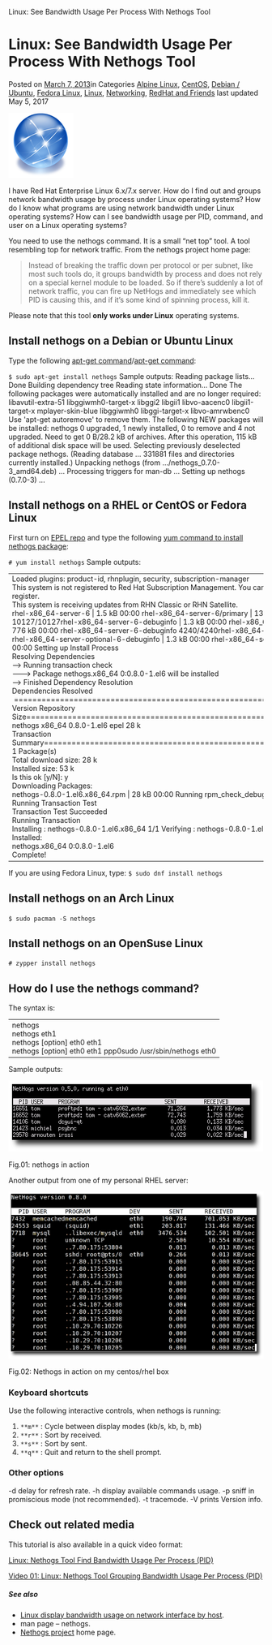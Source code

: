 Linux: See Bandwidth Usage Per Process With Nethogs Tool

# Linux: See Bandwidth Usage Per Process With Nethogs Tool

 Posted on [March 7, 2013](https://www.cyberciti.biz/faq/linux-find-out-what-process-is-using-bandwidth/)in Categories [Alpine Linux](https://www.cyberciti.biz/faq/category/alpine-linux/), [CentOS](https://www.cyberciti.biz/faq/category/centos/), [Debian / Ubuntu](https://www.cyberciti.biz/faq/category/debian-ubuntu/), [Fedora Linux](https://www.cyberciti.biz/faq/category/fedora-linux/), [Linux](https://www.cyberciti.biz/faq/category/linux/), [Networking](https://www.cyberciti.biz/faq/category/networking/), [RedHat and Friends](https://www.cyberciti.biz/faq/category/redhat-and-friends/)  last updated May 5, 2017

[![networking.png](../_resources/56e341ea18346c75b99c9915469701bc.png)](https://www.cyberciti.biz/faq/category/networking/)

I have Red Hat Enterprise Linux 6.x/7.x server. How do I find out and groups network bandwidth usage by process under Linux operating systems? How do I know what programs are using network bandwidth under Linux operating systems? How can I see bandwidth usage per PID, command, and user on a Linux operating systems?

You need to use the nethogs command. It is a small “net top” tool. A tool resembling top for network traffic. From the nethogs project home page:

> Instead of breaking the traffic down per protocol or per subnet, like most such tools do, it groups bandwidth by process and does not rely on a special kernel module to be loaded. So if there’s suddenly a lot of network traffic, you can fire up NetHogs and immediately see which PID is causing this, and if it’s some kind of spinning process, kill it.

Please note that this tool **only works under Linux** operating systems.

## Install nethogs on a Debian or Ubuntu Linux

Type the following [apt-get command](https://www.cyberciti.biz/tips/linux-debian-package-management-cheat-sheet.html)/[apt-get command](https://www.cyberciti.biz/tips/linux-debian-package-management-cheat-sheet.html):

 `$ sudo apt-get install nethogs`
Sample outputs:
Reading package lists... Done
Building dependency tree Reading state information... Done
The following packages were automatically installed and are no longer required:
libavutil-extra-51 libggiwmh0-target-x libggi2 libgii1
libvo-aacenc0 libgii1-target-x mplayer-skin-blue libggiwmh0
libggi-target-x libvo-amrwbenc0
Use 'apt-get autoremove' to remove them.
The following NEW packages will be installed:
nethogs
0 upgraded, 1 newly installed, 0 to remove and 4 not upgraded.
Need to get 0 B/28.2 kB of archives.
After this operation, 115 kB of additional disk space will be used.
Selecting previously deselected package nethogs.
(Reading database ... 331881 files and directories currently installed.)
Unpacking nethogs (from .../nethogs_0.7.0-3_amd64.deb) ...
Processing triggers for man-db ...
Setting up nethogs (0.7.0-3) ...

## Install nethogs on a RHEL or CentOS or Fedora Linux

First turn on [EPEL repo](https://www.cyberciti.biz/faq/fedora-sl-centos-redhat6-enable-epel-repo/) and type the following [yum command to install nethogs package](https://www.cyberciti.biz/faq/rhel-centos-fedora-linux-yum-command-howto/):

 `# yum install nethogs`
Sample outputs:

|     |
| --- |
| Loaded plugins: product-id, rhnplugin, security, subscription-manager<br>This system is not registered to Red Hat Subscription Management. You can use subscription-manager to register.<br>This system is receiving updates from RHN Classic or RHN Satellite.<br>rhel-x86_64-server-6 \| 1.5 kB 00:00 rhel-x86_64-server-6/primary \| 13 MB 00:01 rhel-x86_64-server-6  10127/10127rhel-x86_64-server-6-debuginfo \| 1.3 kB 00:00 rhel-x86_64-server-6-debuginfo/primary \| 776 kB 00:00 rhel-x86_64-server-6-debuginfo 4240/4240rhel-x86_64-server-optional-6 \| 1.5 kB 00:00 rhel-x86_64-server-optional-6-debuginfo \| 1.3 kB 00:00 rhel-x86_64-server-supplementary-6 \| 1.5 kB 00:00 Setting up Install Process<br>Resolving Dependencies<br>--> Running transaction check<br>---> Package nethogs.x86_64 0:0.8.0-1.el6 will be installed<br>--> Finished Dependency Resolution<br>Dependencies Resolved<br> ===================================================================== Package Arch Version Repository Size=====================================================================Installing:<br>nethogs x86_64 0.8.0-1.el6 epel 28 k<br>Transaction Summary=====================================================================Install 1 Package(s)<br>Total download size: 28 k<br>Installed size: 53 k<br>Is this ok [y/N]: y<br>Downloading Packages:<br>nethogs-0.8.0-1.el6.x86_64.rpm \| 28 kB 00:00 Running rpm_check_debug<br>Running Transaction Test<br>Transaction Test Succeeded<br>Running Transaction<br>Installing : nethogs-0.8.0-1.el6.x86_64 1/1 Verifying : nethogs-0.8.0-1.el6.x86_64 1/1<br>Installed:<br>nethogs.x86_64 0:0.8.0-1.el6<br>Complete! |

If you are using Fedora Linux, type:
 `$ sudo dnf install nethogs`

## Install nethogs on an Arch Linux

`$ sudo pacman -S nethogs`

## Install nethogs on an OpenSuse Linux

`# zypper install nethogs`

## How do I use the nethogs command?

The syntax is:

|     |
| --- |
| nethogs<br>nethogs eth1<br>nethogs [option] eth0 eth1<br>nethogs [option] eth0 eth1 ppp0sudo  /usr/sbin/nethogs eth0 |

Sample outputs:

[![Fig.01: nethogs in action](../_resources/6e9806afea9e060ac4c92930b3dcb307.png)](https://www.cyberciti.biz/faq/linux-find-out-what-process-is-using-bandwidth/nethogs-output/)

Fig.01: nethogs in action

Another output from one of my personal RHEL server:

[![Fig.02: Nethogs in action on my centos/rhel box](../_resources/6da7dba08e3daa441e4a9f5a75def9e1.png)](https://www.cyberciti.biz/faq/linux-find-out-what-process-is-using-bandwidth/nethogs-centos-rhel/)

Fig.02: Nethogs in action on my centos/rhel box

### Keyboard shortcuts

Use the following interactive controls, when nethogs is running:
1. `**m**` : Cycle between display modes (kb/s, kb, b, mb)
2. `**r**` : Sort by received.
3. `**s**` : Sort by sent.
4. `**q**` : Quit and return to the shell prompt.

### Other options

-d delay for refresh rate.
-h display available commands usage.
-p sniff in promiscious mode (not recommended).
-t tracemode.
-V prints Version info.

## Check out related media

This tutorial is also available in a quick video format:

[Linux: Nethogs Tool Find Bandwidth Usage Per Process (PID)](https://www.youtube.com/watch?v=haROZ8adBkE)

 [Video 01: Linux: Nethogs Tool Grouping Bandwidth Usage Per Process (PID)](https://youtu.be/haROZ8adBkE)

##### See also

- [Linux display bandwidth usage on network interface by host](https://www.cyberciti.biz/tips/linux-display-bandwidth-usage-on-network-interface-by-host.html).
- man page – nethogs.
- [Nethogs project](https://nethogs.sourceforge.net/) home page.